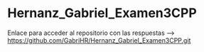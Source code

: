 # Hernanz_Gabriel_Examen3CPP
Enlace para acceder al repositorio con las respuestas --> https://github.com/GabriHR/Hernanz_Gabriel_Examen3CPP.git
